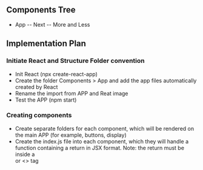 ## Components Tree

- App
  -- Next
  -- More and Less

## Implementation Plan

### Initiate React and Structure Folder convention

- Init React (npx create-react-app)
- Create the folder Components > App and add the app files automatically created by React
- Rename the import from APP and Reat image
- Test the APP (npm start)

### Creating components

- Create separate folders for each component, which will be rendered on the main APP (for example, buttons, display)
- Create the index.js file into each component, which they will handle a function containing a return in JSX format.
  Note: the return must be inside a <div> or <> tag
